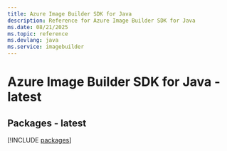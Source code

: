 ```yaml
---
title: Azure Image Builder SDK for Java
description: Reference for Azure Image Builder SDK for Java
ms.date: 08/21/2025
ms.topic: reference
ms.devlang: java
ms.service: imagebuilder
---
```

# Azure Image Builder SDK for Java - latest
## Packages - latest
[!INCLUDE [packages](image-builder-index.md)]